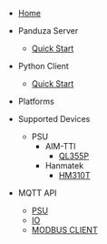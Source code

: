 

- [Home](/)

- Panduza Server
  - [Quick Start](pzas/_quickstart.md)

- Python Client
  - [Quick Start](pyc/quick.md)

- Platforms


- Supported Devices
  - PSU
    - AIM-TTI
      - [QL355P](devices/psu/aimtti/ql355p.md)
    - Hanmatek
      - [HM310T](devices/psu/hanmatek/hm310t.md)


- MQTT API
  - [PSU](api/api_psu.md)
  - [IO](api/api_io.md)
  - [MODBUS CLIENT](api/api_modbus.md)
